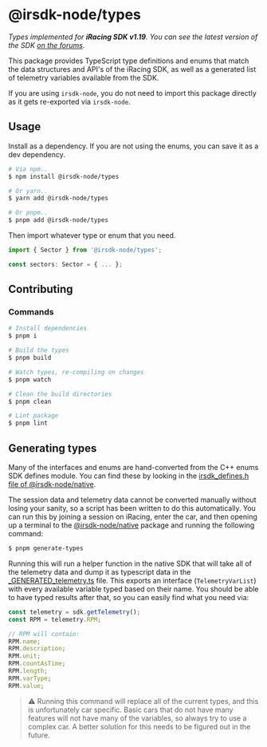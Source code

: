 # @irsdk-node/types

_Types implemented for **iRacing SDK v1.19**. You can see the latest version of the SDK [on the forums](https://forums.iracing.com/discussion/62/iracing-sdk/p1)._

This package provides TypeScript type definitions and enums that match the data structures and API's of the iRacing SDK, as well as a generated list of telemetry variables available from the SDK.

If you are using `irsdk-node`, you do not need to import this package directly as it gets re-exported via `irsdk-node`.

## Usage

Install as a dependency. If you are not using the enums, you can save it as a dev dependency.

```sh
# Via npm..
$ npm install @irsdk-node/types

# Or yarn..
$ yarn add @irsdk-node/types

# Or pnpm..
$ pnpm add @irsdk-node/types
```

Then import whatever type or enum that you need.

```ts
import { Sector } from '@irsdk-node/types';

const sectors: Sector = { ... };
```

## Contributing

### Commands

```sh
# Install dependencies
$ pnpm i

# Build the types
$ pnpm build

# Watch types, re-compiling on changes
$ pnpm watch

# Clean the build directories
$ pnpm clean

# Lint package
$ pnpm lint
```

## Generating types

Many of the interfaces and enums are hand-converted from the C++ enums SDK defines module. You can find these by looking in the [irsdk_defines.h file of @irsdk-node/native](../irsdk-node-native/lib/irsdk_defines.h).

The session data and telemetry data cannot be converted manually without losing your sanity, so a script has been written to do this automatically. You can run this by joining a session on iRacing, enter the car, and then opening up a terminal to the [@irsdk-node/native](../irsdk-node-native) package and running the following command:

```sh
$ pnpm generate-types
```

Running this will run a helper function in the native SDK that will take all of the telemetry data and dump it as typescript data in the [_GENERATED_telemetry.ts](./src/_GENERATED_telemetry.ts) file. This exports an interface (`TelemetryVarList`) with every available variable typed based on their name. You should be able to have typed results after that, so you can easily find what you need via:

```ts
const telemetry = sdk.getTelemetry();
const RPM = telemetry.RPM;

// RPM will contain:
RPM.name;
RPM.description;
RPM.unit;
RPM.countAsTime;
RPM.length;
RPM.varType;
RPM.value;
```

> ⚠️ Running this command will replace all of the current types, and this is unfortunately car specific. Basic cars that do not have many features will not have many of the variables, so always try to use a complex car. A better solution for this needs to be figured out in the future.
